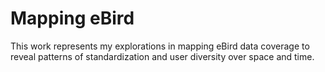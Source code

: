 # Mapping eBird

This work represents my explorations in mapping eBird data coverage to reveal patterns of standardization and user diversity over space and time.